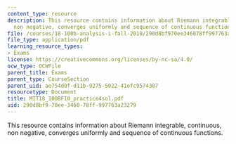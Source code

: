 ```yaml
---
content_type: resource
description: This resource contains information about Riemann integrable, continuous,
  non negative, converges uniformly and sequence of continuous functions.
file: /courses/18-100b-analysis-i-fall-2010/290d8bf970ee346078ff997763a23279_MIT18_100BF10_practice4sol.pdf
file_type: application/pdf
learning_resource_types:
- Exams
license: https://creativecommons.org/licenses/by-nc-sa/4.0/
ocw_type: OCWFile
parent_title: Exams
parent_type: CourseSection
parent_uid: ae754d0f-d11b-9275-5022-41efc9574387
resourcetype: Document
title: MIT18_100BF10_practice4sol.pdf
uid: 290d8bf9-70ee-3460-78ff-997763a23279
---
```

This resource contains information about Riemann integrable, continuous, non negative, converges uniformly and sequence of continuous functions.